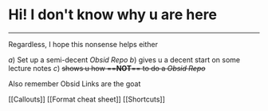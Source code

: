 # Hi! I don't know why u are here 
---

Regardless, I hope this nonsense helps either 

$a)$ Set up a semi-decent *Obsid Repo*
$b)$ gives u a decent start on some lecture notes
$c)$ ~~shows u how ==**NOT**== to do a *Obsid Repo*~~

Also remember Obsid Links are the goat

[[Callouts]]
[[Format cheat sheet]]
[[Shortcuts]]
